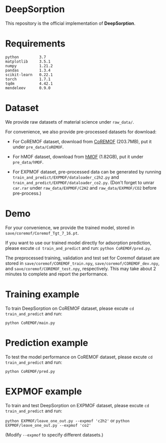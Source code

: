 # DeepSorption

This repository is the official implementation of **DeepSorption**. 


# Requirements
```
python         3.7
matplotlib     3.5.1
numpy          1.21.2
pandas         1.3.4
scikit-learn   0.22.1
torch          1.7.1
tqdm           4.42.1
mendeleev      0.9.0
```

# Dataset

We provide raw datasets of material science under `raw_data/`.

For convenience, we also provide pre-processed datasets for download: 

- For CoREMOF dataset, download from [CoREMOF](https://drive.google.com/drive/folders/1GOCK6z7c1Vn9-HCUAlsXtpis0aKwmnXS?usp=sharing) (203.7MB), put it under `pre_data/CoREMOF`.

- For hMOF dataset, download from [hMOF](https://drive.google.com/drive/folders/1GvxCq-Us0QrQ9Cpyut799zSkQNBBYvuS?usp=sharing) (1.82GB), put it under `pre_data/hMOF`.

- For EXPMOF dataset, pre-processed data can be generated by running `train_and_predict/EXPMOF/dataloader_c2h2.py` and `train_and_predict/EXPMOF/dataloader_co2.py`. (Don't forget to unrar `car.rar` under `raw_data/EXPMOF/C2H2` and `raw_data/EXPMOF/CO2` before pre-process.)


# Demo

For your convenience, we provide the trained model, stored in `save/coremof/Coremof_Tgt_7_16.pt`.

If you want to use our trained model directly for adsorption prediction, please excute `cd train_and_predict` and run: `python CoREMOF/pred.py`. 

The preprocessed training, validation and test set for Coremof dataset are stored in `save/coremof/COREMOF_train.npy`, `save/coremof/COREMOF_dev.npy`, and `save/coremof/COREMOF_test.npy`, respectively. This may take about 2 minutes to complete and report the performance. 


# Training example

To train DeepSorption on CoREMOF dataset, please excute `cd train_and_predict` and run: 

`python CoREMOF/main.py`


# Prediction example

To test the model performance on CoREMOF dataset, please excute `cd train_and_predict` and run:

`python CoREMOF/pred.py`


# EXPMOF example


To train and test DeepSorption on EXPMOF dataset, please excute `cd train_and_predict` and run: 

`python EXPMOF/leave_one_out.py --expmof 'c2h2'` or `python EXPMOF/leave_one_out.py --expmof 'co2'`

(Modify `--expmof` to specify different datasets.)



